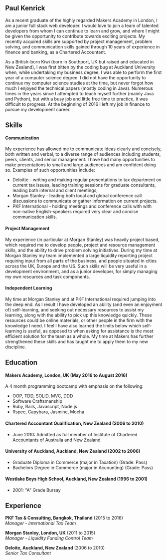 ## Paul Kenrick

As a recent graduate of the highly regarded Makers Academy in London, I am a junior full stack web developer.  I would love to join a team of talented developers from whom I can continue to learn and grow, and where I might be given the opportunity to contribute towards exciting projects.  My recently acquired skills are supported by project management, problem solving, and communication skills gained through 10 years of experience in finance and banking, as a Chartered Accountant.

As a British-born Kiwi (born in Southport, UK but raised and educated in New Zealand), I was first bitten by the coding bug at Auckland University when, while undertaking my business degree, I was able to perform the first year of a computer science degree.  I did not have the opportunity to continue my computer science studies at the time, but never forgot how much I enjoyed the technical papers (mostly coding in Java).  Numerous times in the years since I attempted to teach myself further (mainly Java and Python), but with a busy job and little free time to practice, it was difficult to progress.  At the beginning of 2016 I left my job in finance to pursue my development career.

## Skills

#### Communication

My experience has allowed me to communicate ideas clearly and concisely, both written and verbal, to a diverse range of audiences including students, peers, clients, and senior management.  I have had many opportunities to make presentations to small and large audiences and am confident doing so.  Examples of such opportunities include:

- Deloitte - writing and making regular presentations to tax department on current tax issues, leading training sessions for graduate consultants, leading both internal and client meetings;
- Morgan Stanley - leading both local and global conference call discussions to communicate or gather information on current projects.
- PKF International - holding meetings and conference calls with with non-native English-speakers required very clear and concise communication skills.

#### Project Management

My experience (in particular at Morgan Stanley) was heavily project based, which required me to develop people, project and resource management skills, and the ability to drive problem solving initiatives.  During my time at Morgan Stanley my team implemented a large liquidity reporting project requiring input from all parts of the business, and people situated in cities across the UK, Europe and the US.  Such skills will be very useful in a development environment, and as a junior developer, for simply managing my own resources and task components.

#### Independent Learning

My time at Morgan Stanley and at PKF International required jumping into the deep end.  As I result I have developed an ability (and even an enjoyment of) self-learning, and seeking out necessary resources to assist my learning, along with the ability to pick up this knowledge quickly. These resources could be online materials, or other people in the firm with the knowledge I need.  I feel I have also learned the limits below which self-learning is useful, as opposed to when asking for assistance is the most efficient solution for the team as a whole.  My time at Makers has further strengthened these skills and has taught me to apply them to my new discipline.

## Education

#### Makers Academy, London, UK (May 2016 to August 2016)
A 4 month programming bootcamp with emphasis on the following:

- OOP, TDD, SOLID, MVC, DDD
- Software Craftsmanship
- Ruby, Rails, Javascript, Node.js
- Rspec, Capybara, Jasmine, Mocha

#### Chartered Accountant Qualification, New Zealand (2006 to 2010)

- June 2010: Admitted as full member of Institute of Chartered Accountants of Australia and New Zealand

#### University of Auckland, Auckland, New Zealand (2002 to 2006)

- Graduate Diploma in Commerce (major in Taxation) (Grade: Pass)
- Bachelors Degree in Commerce (major in Accounting) (Grade: Pass)

#### Westlake Boys High School, Auckland, New Zealand (1996 to 2001)

- 2001: "A" Grade Bursay

## Experience

**PKF Tax & Consulting, Bangkok, Thailand** (2015 to 2016)    
*Manager - International Tax Team*  

**Morgan Stanley, London, UK** (2011 to 2015)    
*Manager - Liquidity Funding Control Team*  

**Deloite, Auckland, New Zealand** (2006 to 2010)   
*Senior Tax Consultant*  
